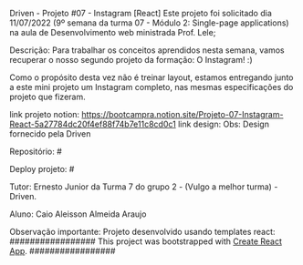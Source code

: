 Driven - Projeto #07 - Instagram [React]
Este projeto foi solicitado dia 11/07/2022 (9º semana da turma 07 - Módulo 2: Single-page applications) na aula de Desenvolvimento web ministrada Prof. Lele;

Descrição:
Para trabalhar os conceitos aprendidos nesta semana, vamos recuperar o nosso segundo projeto da formação: O Instagram! :)

Como o propósito desta vez não é treinar layout, estamos entregando junto a este mini projeto um Instagram completo, nas mesmas especificações do projeto que fizeram.


link projeto notion:
https://bootcampra.notion.site/Projeto-07-Instagram-React-5a27784dc20f4ef88f74b7e11c8cd0c1
link design:
Obs: Design fornecido pela Driven

Repositório: #

Deploy projeto: #


Tutor: Ernesto Junior da Turma 7 do grupo 2 - (Vulgo a melhor turma) - Driven.

Aluno: Caio Aleisson Almeida Araujo

Observação importante:
Projeto desenvolvido usando templates react:
#################
This project was bootstrapped with [Create React App](https://github.com/facebook/create-react-app).
#################
